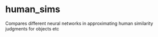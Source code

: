 # human_sims
Compares different neural networks in approximating human similarity judgments for objects etc
